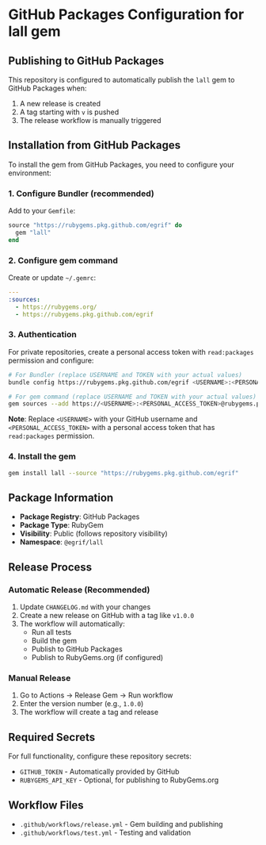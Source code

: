 # GitHub Packages Configuration for lall gem

## Publishing to GitHub Packages

This repository is configured to automatically publish the `lall` gem to GitHub Packages when:

1. A new release is created
2. A tag starting with `v` is pushed
3. The release workflow is manually triggered

## Installation from GitHub Packages

To install the gem from GitHub Packages, you need to configure your environment:

### 1. Configure Bundler (recommended)

Add to your `Gemfile`:

```ruby
source "https://rubygems.pkg.github.com/egrif" do
  gem "lall"
end
```

### 2. Configure gem command

Create or update `~/.gemrc`:

```yaml
---
:sources:
  - https://rubygems.org/
  - https://rubygems.pkg.github.com/egrif
```

### 3. Authentication

For private repositories, create a personal access token with `read:packages` permission and configure:

```bash
# For Bundler (replace USERNAME and TOKEN with your actual values)
bundle config https://rubygems.pkg.github.com/egrif <USERNAME>:<PERSONAL_ACCESS_TOKEN>

# For gem command (replace USERNAME and TOKEN with your actual values)
gem sources --add https://<USERNAME>:<PERSONAL_ACCESS_TOKEN>@rubygems.pkg.github.com/egrif
```

**Note**: Replace `<USERNAME>` with your GitHub username and `<PERSONAL_ACCESS_TOKEN>` with a personal access token that has `read:packages` permission.

### 4. Install the gem

```bash
gem install lall --source "https://rubygems.pkg.github.com/egrif"
```

## Package Information

- **Package Registry**: GitHub Packages
- **Package Type**: RubyGem
- **Visibility**: Public (follows repository visibility)
- **Namespace**: `@egrif/lall`

## Release Process

### Automatic Release (Recommended)

1. Update `CHANGELOG.md` with your changes
2. Create a new release on GitHub with a tag like `v1.0.0`
3. The workflow will automatically:
   - Run all tests
   - Build the gem
   - Publish to GitHub Packages
   - Publish to RubyGems.org (if configured)

### Manual Release

1. Go to Actions → Release Gem → Run workflow
2. Enter the version number (e.g., `1.0.0`)
3. The workflow will create a tag and release

## Required Secrets

For full functionality, configure these repository secrets:

- `GITHUB_TOKEN` - Automatically provided by GitHub
- `RUBYGEMS_API_KEY` - Optional, for publishing to RubyGems.org

## Workflow Files

- `.github/workflows/release.yml` - Gem building and publishing
- `.github/workflows/test.yml` - Testing and validation

